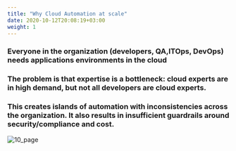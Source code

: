 ```yaml
---
title: "Why Cloud Automation at scale"
date: 2020-10-12T20:08:19+03:00
weight: 1
---
```


### Everyone in the organization (developers, QA,ITOps, DevOps) needs applications environments in the cloud
### The problem is that expertise is a __bottleneck__: cloud experts are in high demand, but not all developers are cloud experts.
### This creates islands of automation with inconsistencies across the organization. It also results in insufficient guardrails around security/compliance and cost.

 ![10_page](/images/intro/Intro_Pg10.png)
